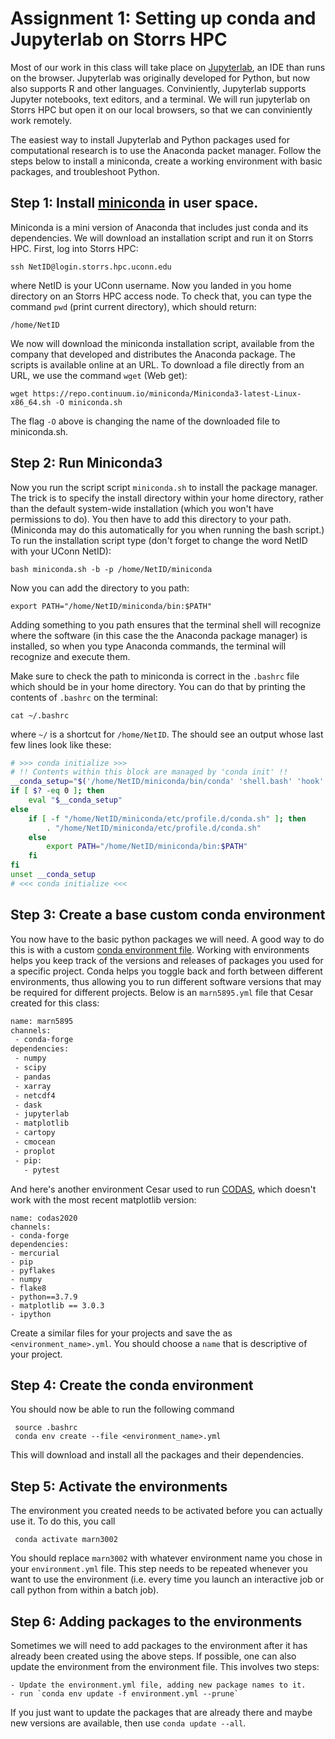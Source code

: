 # Assignment 1: Setting up conda and Jupyterlab on Storrs HPC


Most of our work in this class will take place on
[Jupyterlab](https://jupyterlab.readthedocs.io/en/stable/), an IDE than runs on
the browser. Jupyterlab was originally developed for Python, but now also
supports R and other languages. Conviniently, Jupyterlab supports Jupyter
notebooks, text editors, and a terminal. We will run jupyterlab on Storrs HPC
but open it on our local browsers, so that we can conviniently work remotely.

The easiest way to install Jupyterlab and Python packages used for
computational research is to use the Anaconda packet manager. Follow the steps below to
install a miniconda, create a working environment with basic packages, and
troubleshoot Python.

## Step 1: Install [miniconda](https://docs.conda.io/en/latest/miniconda.html) in user space.

Miniconda is a mini version of Anaconda that includes just conda and its dependencies. We will download an
installation script and run it on Storrs HPC. First, log into Storrs HPC:

    ssh NetID@login.storrs.hpc.uconn.edu

where NetID is your UConn username. Now you landed in you home directory on an Storrs HPC access node. To check
that, you can type the command `pwd` (print current directory), which should return:

    /home/NetID

We now will download the miniconda installation script, available from the company that developed
and distributes the Anaconda package. The scripts is available online at an URL. To download a file
directly from an URL, we use the command `wget` (Web get):

    wget https://repo.continuum.io/miniconda/Miniconda3-latest-Linux-x86_64.sh -O miniconda.sh

The flag `-O` above is changing the name of the downloaded file to miniconda.sh.

## Step 2: Run Miniconda3

Now you run the script script `miniconda.sh` to install the package manager. The trick is to specify the install directory within your home directory, rather than the default system-wide installation (which you won't have permissions to do). You then have to add this directory to your path. (Miniconda may do this automatically for you when running the bash script.) To run the installation script type (don't forget to change the word NetID with your UConn NetID):

    bash miniconda.sh -b -p /home/NetID/miniconda

Now you can add the directory to you path:

    export PATH="/home/NetID/miniconda/bin:$PATH"

Adding something to you path ensures that the terminal shell will recognize where the software (in this case the the Anaconda package manager) is installed, so when you type Anaconda commands, the terminal will recognize and execute them.

Make sure to check the path to miniconda is correct in the `.bashrc` file which should be in your home directory. You can do that by printing the contents of `.bashrc` on the terminal:

    cat ~/.bashrc

where `~/` is a shortcut for `/home/NetID`. The should see an output whose last few lines look like these:

```Bash
# >>> conda initialize >>>
# !! Contents within this block are managed by 'conda init' !!
__conda_setup="$('/home/NetID/miniconda/bin/conda' 'shell.bash' 'hook' 2> /dev/null)"
if [ $? -eq 0 ]; then
    eval "$__conda_setup"
else
    if [ -f "/home/NetID/miniconda/etc/profile.d/conda.sh" ]; then
        . "/home/NetID/miniconda/etc/profile.d/conda.sh"
    else
        export PATH="/home/NetID/miniconda/bin:$PATH"
    fi
fi
unset __conda_setup
# <<< conda initialize <<<
```

## Step 3: Create a base custom conda environment
You now have to the basic python packages we will need. A good way to do this is with a custom [conda environment file](https://docs.conda.io/projects/conda/en/latest/user-guide/tasks/manage-environments.html#creating-an-environment-from-an-environment-yml-file). Working with environments helps you keep track of the versions and releases of packages you used for a specific project. Conda helps you toggle back and forth between different environments, thus allowing you to run different software versions that may be required for different projects.  Below is an `marn5895.yml` file that Cesar created for this class:

```BASH
name: marn5895
channels:
 - conda-forge
dependencies:
 - numpy
 - scipy
 - pandas
 - xarray
 - netcdf4
 - dask
 - jupyterlab
 - matplotlib
 - cartopy
 - cmocean
 - proplot
 - pip:
   - pytest
```

And here's another environment Cesar used to run [CODAS](https://currents.soest.hawaii.edu/docs/adcp_doc/), which doesn't work with the most recent matplotlib version:

    name: codas2020
    channels:
    - conda-forge
    dependencies:
    - mercurial
    - pip
    - pyflakes
    - numpy
    - flake8
    - python==3.7.9
    - matplotlib == 3.0.3
    - ipython

Create a similar files for your projects and save the as
`<environment_name>.yml`. You should choose a `name` that is descriptive of your project.

## Step 4: Create the conda environment

You should now be able to run the following command

     source .bashrc
     conda env create --file <environment_name>.yml

This will download and install all the packages and their dependencies.

## Step 5: Activate the environments

The environment you created needs to be activated before you can actually use it. To do this, you call

     conda activate marn3002

You should replace `marn3002` with whatever environment name you chose in your `environment.yml` file. This step needs to be repeated whenever you want to use the environment (i.e. every time you launch an interactive job or call python from within a batch job).

## Step 6: Adding packages to the environments

Sometimes we will need to add packages to the environment after it has already been created using the above steps. If possible, one can also update the environment from the environment file. This involves two steps:

    - Update the environment.yml file, adding new package names to it.
    - run `conda env update -f environment.yml --prune`

If you just want to update the packages that are already there and maybe new versions are available, then use `conda update --all`.
